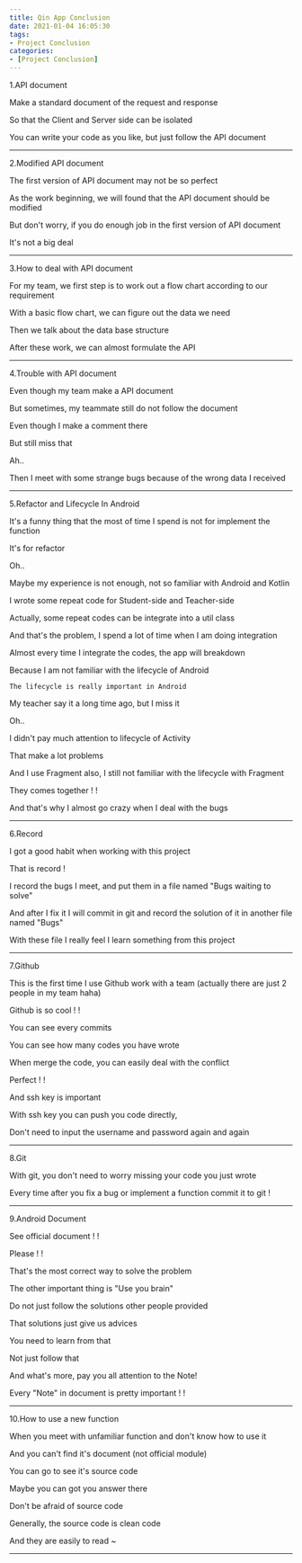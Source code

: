 ```yaml
---
title: Qin App Conclusion
date: 2021-01-04 16:05:30
tags:
- Project Conclusion
categories:
- [Project Conclusion]
---
```


1.API document

Make a standard document of the request and response

So that the Client and Server side can be isolated

You can write your code as you like, but just follow the API document

---

2.Modified API document

The first version of API document may not be so perfect

As the work beginning, we will found that the API document should be modified

But don't worry, if you do enough job in the first version of API document

It's not a big deal

---

3.How to deal with API document

For my team, we first step is to work out a flow chart according to our requirement 

With a basic flow chart, we can figure out the data we need

Then we talk about the data base structure

After these work, we can almost formulate the API

---

4.Trouble with API document

Even though my team make a API document

But sometimes, my teammate still do not follow the document

Even though I make a comment there 

But still miss that 

Ah..

Then I meet with some strange bugs because of the wrong data I received

---

5.Refactor and Lifecycle In Android

It's a funny thing that the most of time I spend is not for implement the function

It's for refactor

Oh..

Maybe my experience is not enough, not so familiar with Android and Kotlin

I wrote some repeat code for Student-side and Teacher-side

Actually, some repeat codes can be integrate into a util class

And that's the problem, I spend a lot of time when I am doing integration

Almost every time I integrate the codes, the app will breakdown  

Because I am not familiar with the lifecycle of Android 

```
The lifecycle is really important in Android
```

My teacher say it a long time ago, but I miss it

Oh..

I didn't pay much attention to lifecycle of Activity

That make a lot problems

And I use Fragment also, I still not familiar with the lifecycle with Fragment

They comes together ! ! 

And that's why I almost go crazy when I deal with the bugs

---

6.Record

I got a good habit when working with this project

That is record ! 

I record the bugs I meet, and put them in a file named "Bugs waiting to solve"

And after I fix it I will commit in git and record the solution of it in another file named "Bugs"

With these file I really feel I learn something from this project

---

7.Github

This is the first time I use Github work with a team (actually there are just 2 people in my team haha)

Github is so cool ! ! 

You can see every commits

You can see how many codes you have wrote

When merge the code, you can easily deal with the conflict

Perfect ! !

And ssh key is important

With ssh key you can push you code directly,

Don't need to input the username and password again and again

---

8.Git

With git, you don't need to worry missing your code you just wrote

Every time after you fix a bug or implement a function commit it to git !

---

9.Android Document

See official document ! !

Please ! ! 

That's the most correct way to solve the problem

The other important thing is "Use you brain"

Do not just follow the solutions other people provided

That solutions just give us advices

You need to learn from that

Not just follow that

And what's more, pay you all attention to the Note!

Every "Note" in document is pretty important ! !

---

10.How to use a new function

When you meet with unfamiliar function and don't know how to use it 

And you can't find it's document (not official module)

You can go to see it's source code

Maybe you can got you answer there

Don't be afraid of source code

Generally, the source code is clean code

And they are easily to read ~

---



